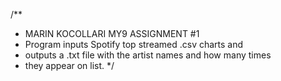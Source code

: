 /**
* MARIN KOCOLLARI MY9 ASSIGNMENT #1
* Program inputs Spotify top streamed .csv charts and
* outputs a .txt file with the artist names and how many times
* they appear on list.
*/
